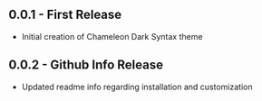 ## 0.0.1 - First Release
* Initial creation of Chameleon Dark Syntax theme

## 0.0.2 - Github Info Release
* Updated readme info regarding installation and customization
